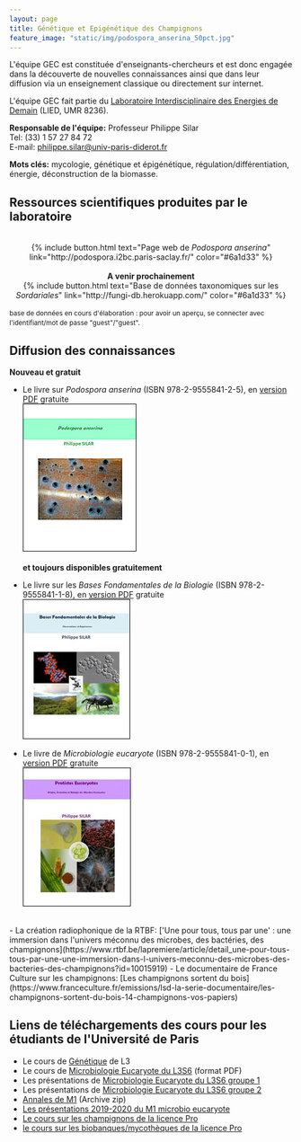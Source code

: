 ```yaml
---
layout: page
title: Génétique et Epigénétique des Champignons
feature_image: "static/img/podospora_anserina_50pct.jpg"
---
```


L'équipe GEC est constituée d'enseignants-chercheurs et est donc engagée dans la découverte de nouvelles connaissances ainsi que dans leur diffusion via un enseignement classique ou directement sur internet.

L'équipe GEC fait partie du [Laboratoire Interdisciplinaire des Energies de Demain](http://www.lied-pieri.univ-paris-diderot.fr/) (LIED, UMR 8236).

**Responsable de l'équipe:**
Professeur Philippe Silar<br>
Tel: (33) 1 57 27 84 72<br>
E-mail: [philippe.silar@univ-paris-diderot.fr](mailto:philippe.silar@univ-paris-diderot.fr)

**Mots clés:** mycologie, génétique et épigénétique, régulation/différentiation, énergie, déconstruction de la biomasse.

## Ressources scientifiques produites par le laboratoire

<br>

<center>
{% include button.html text="Page web de <em>Podospora anserina</em>" link="http://podospora.i2bc.paris-saclay.fr/" color="#6a1d33" %}
</center>

<br>

<center>
<b>A venir prochainement</b><br>
{% include button.html text="Base de données taxonomiques sur les <em>Sordariales</em>" link="http://fungi-db.herokuapp.com/" color="#6a1d33" %}
</center>

<small>base de données en cours d'élaboration : pour avoir un aperçu, se connecter avec l'identifiant/mot de passe "guest"/"guest". </small>

## Diffusion des connaissances

**Nouveau et gratuit**

- Le livre sur _Podospora anserina_ (ISBN 978-2-9555841-2-5), en [version PDF](https://hal.archives-ouvertes.fr/hal-02475488) gratuite<br>
  ![Podospora anserina](static/img/pa.jpg)  
  <br>
  **et toujours disponibles gratuitement**

* Le livre sur les _Bases Fondamentales de la Biologie_ (ISBN 978-2-9555841-1-8), en [version PDF](https://hal.archives-ouvertes.fr/hal-01401263) gratuite<br>
  ![Bases Fondamentales de la Biologie](static/img/bfb.jpg)

* Le livre de _Microbiologie eucaryote_ (ISBN 978-2-9555841-0-1), en [version PDF](https://hal.archives-ouvertes.fr/hal-01263138) gratuite<br>
  ![Microbiologie eucaryote](static/img/pe.jpg)

<br>
- La création radiophonique de la RTBF: ['Une pour tous, tous par une' : une immersion dans l'univers méconnu des microbes, des bactéries, des champignons](https://www.rtbf.be/lapremiere/article/detail_une-pour-tous-tous-par-une-une-immersion-dans-l-univers-meconnu-des-microbes-des-bacteries-des-champignons?id=10015919)
- Le documentaire de France Culture sur les champignons: [Les champignons sortent du bois](https://www.franceculture.fr/emissions/lsd-la-serie-documentaire/les-champignons-sortent-du-bois-14-champignons-vos-papiers)

## Liens de téléchargements des cours pour les étudiants de l'Université de Paris

- Le cours de [Génétique](http://podo-gec.sdv.univ-paris-diderot.fr/genetique/licence.html) de L3
- Le cours de [Microbiologie Eucaryote du L3S6](http://podo-gec.sdv.univ-paris-diderot.fr/courslicenceIMVI.pdf) (format PDF)
- Les présentations de [Microbiologie Eucaryote du L3S6 groupe 1](http://podo-gec.sdv.univ-paris-diderot.fr/presentations_groupes_1.zip)
- Les présentations de [Microbiologie Eucaryote du L3S6 groupe 2](http://podo-gec.sdv.univ-paris-diderot.fr/presentations_groupes_2.zip)
- [Annales de M1](http://podo-gec.sdv.univ-paris-diderot.fr/examenmicrobioeuc.zip) (Archive zip)
- [Les présentations 2019-2020 du M1 microbio eucaryote](http://podo-gec.sdv.univ-paris-diderot.fr/présentations_M1.zip)
- [Le cours sur les champignons de la licence Pro](http://gec.sdv.univ-paris-diderot.fr/docs/cours_licence_pro.pdf)
- [le cours sur les biobanques/mycothèques de la licence Pro](http://gec.sdv.univ-paris-diderot.fr/docs/cours_Biobanque_%20champignons.pdf)
